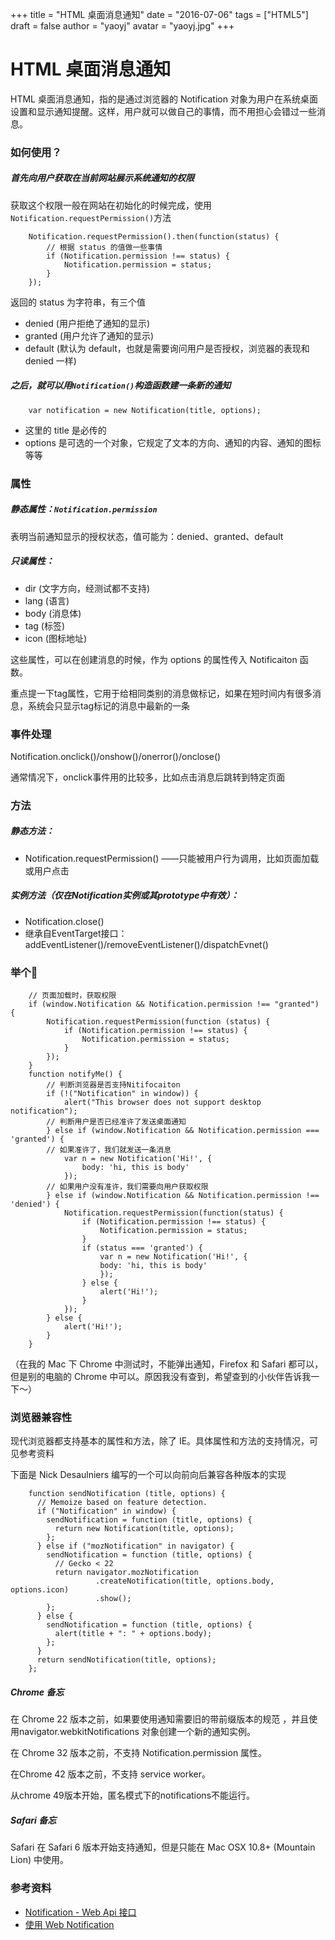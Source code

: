 +++
title = "HTML 桌面消息通知"
date = "2016-07-06"
tags = ["HTML5"]
draft = false
author = "yaoyj"
avatar = "yaoyj.jpg"
+++


# HTML 桌面消息通知
HTML 桌面消息通知，指的是通过浏览器的 Notification 对象为用户在系统桌面设置和显示通知提醒。这样，用户就可以做自己的事情，而不用担心会错过一些消息。
<!--more-->

### 如何使用？


##### 首先向用户获取在当前网站展示系统通知的权限
获取这个权限一般在网站在初始化的时候完成，使用 ` Notification.requestPermission()`方法
```
    Notification.requestPermission().then(function(status) {
        // 根据 status 的值做一些事情 
        if (Notification.permission !== status) {
            Notification.permission = status;
        }
    });
```
返回的 status 为字符串，有三个值

- denied (用户拒绝了通知的显示)
- granted (用户允许了通知的显示)
- default (默认为 default，也就是需要询问用户是否授权，浏览器的表现和 denied 一样)

##### 之后，就可以用`Notification()`构造函数建一条新的通知
```
    var notification = new Notification(title, options);    
```
- 这里的 title 是必传的
- options 是可选的一个对象，它规定了文本的方向、通知的内容、通知的图标等等

### 属性
##### 静态属性：`Notification.permission`
表明当前通知显示的授权状态，值可能为：denied、granted、default
##### 只读属性：
- dir (文字方向，经测试都不支持)
- lang (语言)
- body (消息体)
- tag (标签)
- icon (图标地址)

这些属性，可以在创建消息的时候，作为 options 的属性传入 Notificaiton 函数。

重点提一下tag属性，它用于给相同类别的消息做标记，如果在短时间内有很多消息，系统会只显示tag标记的消息中最新的一条
### 事件处理
Notification.onclick()/onshow()/onerror()/onclose()

通常情况下，onclick事件用的比较多，比如点击消息后跳转到特定页面
### 方法
##### 静态方法：
- Notification.requestPermission() ——只能被用户行为调用，比如页面加载或用户点击

##### 实例方法（仅在Notification实例或其prototype中有效）：
- Notification.close()
- 继承自EventTarget接口：addEventListener()/removeEventListener()/dispatchEvnet()

### 举个🌰
```
    // 页面加载时，获取权限
    if (window.Notification && Notification.permission !== "granted") {
        Notification.requestPermission(function (status) {
            if (Notification.permission !== status) {
                Notification.permission = status;
            }
        });
    }
    function notifyMe() {
        // 判断浏览器是否支持Nitifocaiton
        if (!("Notification" in window)) {
            alert("This browser does not support desktop notification");
        // 判断用户是否已经准许了发送桌面通知
        } else if (window.Notification && Notification.permission === 'granted') {
        // 如果准许了，我们就发送一条消息
            var n = new Notification('Hi!', {
                body: 'hi, this is body'
            });
        // 如果用户没有准许，我们需要向用户获取权限
        } else if (window.Notification && Notification.permission !== 'denied') {
            Notification.requestPermission(function(status) {
                if (Notification.permission !== status) {
                    Notification.permission = status;
                }
                if (status === 'granted') {
                    var n = new Notification('Hi!', {
                    body: 'hi, this is body'
                    });
                } else {
                    alert('Hi!');
                }
            });
        } else {
            alert('Hi!');
        }
    }
```

（在我的 Mac 下 Chrome 中测试时，不能弹出通知，Firefox 和 Safari 都可以，但是别的电脑的 Chrome 中可以。原因我没有查到，希望查到的小伙伴告诉我一下～）
### 浏览器兼容性
现代浏览器都支持基本的属性和方法，除了 IE。具体属性和方法的支持情况，可见参考资料

下面是 Nick Desaulniers 编写的一个可以向前向后兼容各种版本的实现
```
	function sendNotification (title, options) {
	  // Memoize based on feature detection.
	  if ("Notification" in window) {
	    sendNotification = function (title, options) {
	      return new Notification(title, options);
	    };
	  } else if ("mozNotification" in navigator) {
	    sendNotification = function (title, options) {
	      // Gecko < 22
	      return navigator.mozNotification
	               .createNotification(title, options.body, options.icon)
	               .show();
	    };
	  } else {
	    sendNotification = function (title, options) {
	      alert(title + ": " + options.body);
	    };
	  }
	  return sendNotification(title, options);
	};
```

##### Chrome 备忘

在 Chrome 22 版本之前，如果要使用通知需要旧的带前缀版本的规范 ，并且使用navigator.webkitNotifications 对象创建一个新的通知实例。

在 Chrome 32 版本之前，不支持 Notification.permission 属性。

在Chrome 42 版本之前，不支持 service worker。

从chrome 49版本开始，匿名模式下的notifications不能运行。
##### Safari 备忘

Safari 在 Safari 6 版本开始支持通知，但是只能在 Mac OSX 10.8+ (Mountain Lion) 中使用。

### 参考资料
* [Notification - Web Api 接口](https://developer.mozilla.org/zh-CN/docs/Web/API/notification)
* [使用 Web Notification](https://developer.mozilla.org/zh-CN/docs/Web/API/notification/Using_Web_Notifications)

